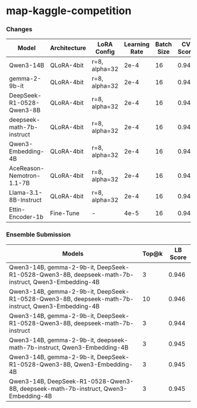 # map-kaggle-competition

### Changes

| Model | Architecture | LoRA Config | Learning Rate | Batch Size | CV Score | LB Score |
|-------|--------------|------------|---------------|------------|----------|----------|
| Qwen3-14B | QLoRA-4bit | r=8, alpha=32 | 2e-4 | 16 | 0.945 | 0.943 |
| gemma-2-9b-it | QLoRA-4bit | r=8, alpha=32 | 2e-4 | 16 | 0.942 | 0.942 |
| DeepSeek-R1-0528-Qwen3-8B | QLoRA-4bit | r=8, alpha=32 | 2e-4 | 16 | 0.945 | 0.942 |
| deepseek-math-7b-instruct | QLoRA-4bit | r=8, alpha=32 | 2e-4 | 16 | 0.943 | 0.942 |
| Qwen3-Embedding-4B | QLoRA-4bit | r=8, alpha=32 | 2e-4 | 16 | 0.945 | 0.942 |
| AceReason-Nemotron-1.1-7B | QLoRA-4bit | r=8, alpha=32 | 2e-4 | 16 | 0.943 | 0.938 |
| Llama-3.1-8B-Instruct | QLoRA-4bit | r=8, alpha=32 | 2e-4 | 16 | 0.943 | 0.939 |
| Ettin-Encoder-1b | Fine-Tune | - | 4e-5 | 16 | 0.943 | 0.938 |

### Ensemble Submission

| Models | Top@k | LB Score |
|--------|-------|----------|
| Qwen3-14B, gemma-2-9b-it, DeepSeek-R1-0528-Qwen3-8B, deepseek-math-7b-instruct, Qwen3-Embedding-4B | 3 | 0.946 |
| Qwen3-14B, gemma-2-9b-it, DeepSeek-R1-0528-Qwen3-8B, deepseek-math-7b-instruct, Qwen3-Embedding-4B | 10 | 0.946 |
| Qwen3-14B, gemma-2-9b-it, DeepSeek-R1-0528-Qwen3-8B, deepseek-math-7b-instruct | 3 | 0.944 |
| Qwen3-14B, gemma-2-9b-it, deepseek-math-7b-instruct, Qwen3-Embedding-4B | 3 | 0.945 |
| Qwen3-14B, gemma-2-9b-it, DeepSeek-R1-0528-Qwen3-8B, Qwen3-Embedding-4B | 3 | 0.945 |
| Qwen3-14B, DeepSeek-R1-0528-Qwen3-8B, deepseek-math-7b-instruct, Qwen3-Embedding-4B | 3 | 0.945 |
